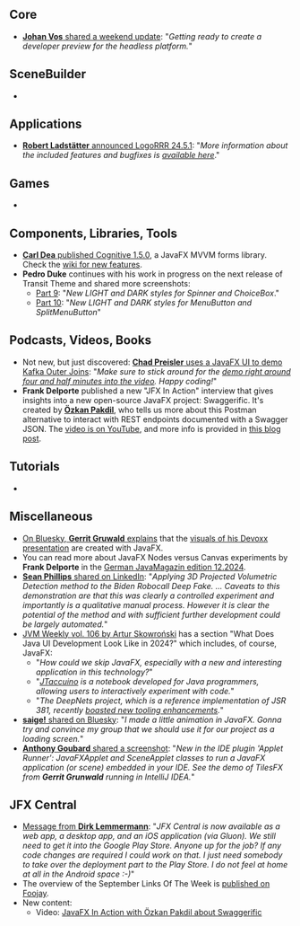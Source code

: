 ## Core

* [**Johan Vos** shared a weekend update](https://mastodon.social/@johanvos/113415033521942389): "_Getting ready to create a developer preview for the headless platform._"

## SceneBuilder

* 

## Applications

* [**Robert Ladstätter** announced LogoRRR 24.5.1](https://graz.social/@rladstaetter/113380976846373387): "_More information about the included features and bugfixes is [available here](https://github.com/rladstaetter/LogoRRR/releases/tag/24.5.1)_."

## Games

* 

## Components, Libraries, Tools

* [**Carl Dea** published Cognitive 1.5.0](https://x.com/carldea/status/1851983577321255003), a JavaFX MVVM forms library.
 Check the [wiki for new features](https://github.com/carldea/cognitive/wiki#new-features).
* **Pedro Duke** continues with his work in progress on the next release of Transit Theme and shared more screenshots:
  * [Part 9](https://x.com/P_Duke/status/1850541268331360395): "_New LIGHT and DARK styles for Spinner and ChoiceBox_."
  * [Part 10](https://x.com/P_Duke/status/1852713716531314778): "_New LIGHT and DARK styles for MenuButton and SplitMenuButton_"
  
## Podcasts, Videos, Books

* Not new, but just discovered: [**Chad Preisler** uses a JavaFX UI to demo Kafka Outer Joins](https://bsky.app/profile/chadpreisler.bsky.social/post/3l3vjfi4z742r): "_Make sure to stick around for the [demo right around four and half minutes into the video](https://www.youtube.com/watch?v=bGffINGD9KQ). Happy coding!_"
* **Frank Delporte** published a new "JFX In Action" interview that gives insights into a new open-source JavaFX project: Swaggerific. It's created by [**Özkan Pakdil**](https://techhub.social/@thejvmbender), who tells us more about this Postman alternative to interact with REST endpoints documented with a Swagger JSON. The [video is on YouTube](https://lnkd.in/eidGJkSY), and more info is provided in [this blog post](https://lnkd.in/eRdekHTm).


## Tutorials

*

## Miscellaneous

* [On Bluesky, **Gerrit Gruwald** explains](https://bsky.app/profile/hansolo.bsky.social/post/3l6c24vt4222g) that the [visuals of his Devoxx presentation](https://www.youtube.com/watch?v=Jh79ojcror0) are created with JavaFX.
* You can read more about JavaFX Nodes versus Canvas experiments by **Frank Delporte** in the [German JavaMagazin edition 12.2024](https://entwickler.de/java/javafx-nodes-versus-canvas).
* [**Sean Phillips** shared on LinkedIn](https://www.linkedin.com/posts/seanmiphillips_projected-volumetric-detection-method-applied-activity-7256695177157689345-2Okp/): "_Applying 3D Projected Volumetric Detection method to the Biden Robocall Deep Fake. ... Caveats to this demonstration are that this was clearly a controlled experiment and importantly is a qualitative manual process. However it is clear the potential of the method and with sufficient further development could be largely automated._"
* [JVM Weekly vol. 106 by Artur Skowroński](https://www.linkedin.com/pulse/microprofile-ai-jakarta-ee-12-data-whats-new-java-jvm-skowro%C5%84ski-ihd2f/) has a section "What Does Java UI Development Look Like in 2024?" which includes, of course, JavaFX:
  * "_How could we skip JavaFX, especially with a new and interesting application in this technology?_"
  * "_[JTaccuino](https://github.com/jtaccuino/jtaccuino) is a notebook developed for Java programmers, allowing users to interactively experiment with code._"
  * "_The DeepNets project, which is a reference implementation of JSR 381, recently [boasted new tooling enhancements](https://x.com/DeepNetts/status/1835292030315995390)._"
* [**saige!** shared on Bluesky](https://bsky.app/profile/catgirlin.space/post/3l7u33iijn42k): "_I made a little animation in JavaFX. Gonna try and convince my group that we should use it for our project as a loading screen._"
* [**Anthony Goubard** shared a screenshot](https://x.com/Anthony_Goubard/status/1853791630815277332): "_New in the IDE plugin 'Applet Runner': JavaFXApplet and SceneApplet classes to run a JavaFX application (or scene) embedded in your IDE. See the demo of TilesFX from **Gerrit Grunwald** running in IntelliJ IDEA._"

## JFX Central

* [Message from **Dirk Lemmermann**](https://x.com/dlemmermann/status/1853719535901122837): "_JFX Central is now available as a web app, a desktop app, and an iOS application (via Gluon). We still need to get it into the Google Play Store. Anyone up for the job? If any code changes are required I could work on that. I just need somebody to take over the deployment part to the Play Store. I do not feel at home at all in the Android space :-)_"
* The overview of the September Links Of The Week is [published on Foojay](https://foojay.io/today/javafx-links-of-october-2024/).
* New content:
  * Video: [JavaFX In Action with Özkan Pakdil about Swaggerific](https://www.jfx-central.com/videos/3_T0LDZ-Wt4)
